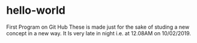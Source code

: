 # hello-world
First Program on Git Hub
These is made just for the sake of studing a new concept in a new way.
It Is very late in night i.e. at 12.08AM on 10/02/2019.
